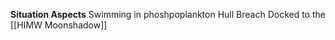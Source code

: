 **Situation Aspects**
	Swimming in phoshpoplankton
	Hull Breach
	Docked to the [[HIMW Moonshadow]]
	